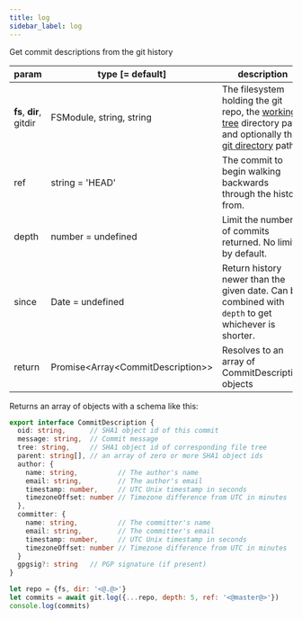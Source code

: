 ```yaml
---
title: log
sidebar_label: log
---
```


Get commit descriptions from the git history

| param                   | type [= default]                      | description                                                                                                                                         |
| ----------------------- | ------------------------------------- | --------------------------------------------------------------------------------------------------------------------------------------------------- |
| **fs**, **dir**, gitdir | FSModule, string, string              | The filesystem holding the git repo, the [working tree](dir-vs-gitdir.md) directory path, and optionally the [git directory](dir-vs-gitdir.md) path |
| ref                     | string = 'HEAD'                       | The commit to begin walking backwards through the history from.                                                                                     |
| depth                   | number = undefined                    | Limit the number of commits returned. No limit by default.                                                                                          |
| since                   | Date = undefined                      | Return history newer than the given date. Can be combined with `depth` to get whichever is shorter.                                                 |
| return                  | Promise\<Array\<CommitDescription\>\> | Resolves to an array of CommitDescription objects                                                                                                   |

Returns an array of objects with a schema like this:

```ts
export interface CommitDescription {
  oid: string,      // SHA1 object id of this commit
  message: string,  // Commit message
  tree: string,     // SHA1 object id of corresponding file tree
  parent: string[], // an array of zero or more SHA1 object ids
  author: {
    name: string,          // The author's name
    email: string,         // The author's email
    timestamp: number,     // UTC Unix timestamp in seconds
    timezoneOffset: number // Timezone difference from UTC in minutes
  },
  committer: {
    name: string,          // The committer's name
    email: string,         // The committer's email
    timestamp: number,     // UTC Unix timestamp in seconds
    timezoneOffset: number // Timezone difference from UTC in minutes
  }
  gpgsig?: string   // PGP signature (if present)
}
```

```js
let repo = {fs, dir: '<@.@>'}
let commits = await git.log({...repo, depth: 5, ref: '<@master@>'})
console.log(commits)
```
